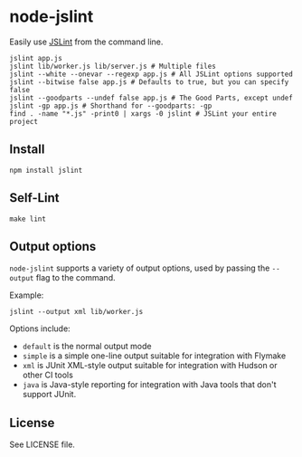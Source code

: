 # node-jslint

Easily use [JSLint][] from the command line.

    jslint app.js
    jslint lib/worker.js lib/server.js # Multiple files
    jslint --white --onevar --regexp app.js # All JSLint options supported
    jslint --bitwise false app.js # Defaults to true, but you can specify false
    jslint --goodparts --undef false app.js # The Good Parts, except undef
    jslint -gp app.js # Shorthand for --goodparts: -gp
    find . -name "*.js" -print0 | xargs -0 jslint # JSLint your entire project

## Install

    npm install jslint

## Self-Lint

    make lint

## Output options

`node-jslint` supports a variety of output options, used by passing
the `--output` flag to the command.

Example:

    jslint --output xml lib/worker.js

Options include:

* `default` is the normal output mode
* `simple` is a simple one-line output suitable for integration with Flymake
* `xml` is JUnit XML-style output suitable for integration with Hudson
  or other CI tools
* `java` is Java-style reporting for integration with Java tools that
  don't support JUnit.

## License

See LICENSE file.

[JSLint]: http://jslint.com/
